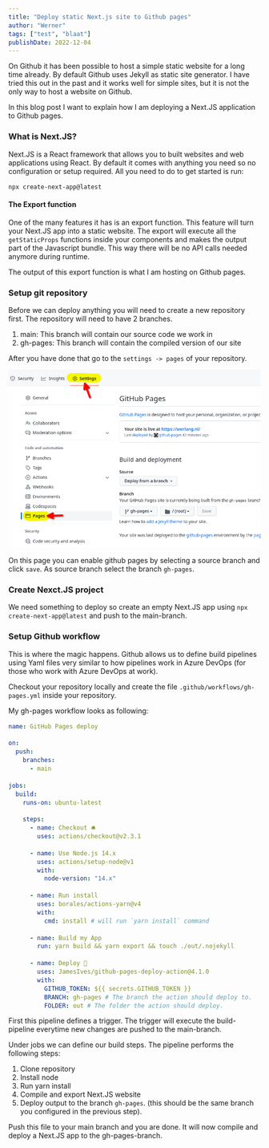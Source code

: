 ```yaml
---
title: "Deploy static Next.js site to Github pages"
author: "Werner"
tags: ["test", "blaat"]
publishDate: 2022-12-04
---
```


On Github it has been possible to host a simple static website for a long time already. By default Github uses Jekyll as static site generator. I have tried this out in the past and it works well for simple sites, but it is not the only way to host a website on Github.

In this blog post I want to explain how I am deploying a Next.JS application to Github pages.

### What is Next.JS?

Next.JS is a React framework that allows you to built websites and web applications using React. By default it comes with anything you need so no configuration or setup required. All you need to do to get started is run:

```
npx create-next-app@latest
```

#### The Export function

One of the many features it has is an export function. This feature will turn your Next.JS app into a static website. The export will execute all the `getStaticProps` functions inside your components and makes the output part of the Javascript bundle. This way there will be no API calls needed anymore during runtime.

The output of this export function is what I am hosting on Github pages.

### Setup git repository

Before we can deploy anything you will need to create a new repository first. The repository will need to have 2 branches.

1. main: This branch will contain our source code we work in
2. gh-pages: This branch will contain the compiled version of our site

After you have done that go to the `settings -> pages` of your repository.

![Screenshot of Github settings page](/images/screenshot-ghpages.png)

On this page you can enable github pages by selecting a source branch and click `save`. As source branch select the branch `gh-pages`.

### Create Nexct.JS project

We need something to deploy so create an empty Next.JS app using `npx create-next-app@latest` and push to the main-branch.

### Setup Github workflow

This is where the magic happens. Github allows us to define build pipelines using Yaml files very similar to how pipelines work in Azure DevOps (for those who work with Azure DevOps at work).

Checkout your repository locally and create the file `.github/workflows/gh-pages.yml` inside your repository.

My gh-pages workflow looks as following:

```yaml
name: GitHub Pages deploy

on:
  push:
    branches:
      - main

jobs:
  build:
    runs-on: ubuntu-latest

    steps:
      - name: Checkout 🛎️
        uses: actions/checkout@v2.3.1

      - name: Use Node.js 14.x
        uses: actions/setup-node@v1
        with:
          node-version: "14.x"

      - name: Run install
        uses: borales/actions-yarn@v4
        with:
          cmd: install # will run `yarn install` command

      - name: Build my App
        run: yarn build && yarn export && touch ./out/.nojekyll

      - name: Deploy 🚀
        uses: JamesIves/github-pages-deploy-action@4.1.0
        with:
          GITHUB_TOKEN: ${{ secrets.GITHUB_TOKEN }}
          BRANCH: gh-pages # The branch the action should deploy to.
          FOLDER: out # The folder the action should deploy.
```

First this pipeline defines a trigger. The trigger will execute the build-pipeline everytime new changes are pushed to the main-branch.

Under jobs we can define our build steps. The pipeline performs the following steps:

1. Clone repository
2. Install node
3. Run yarn install
4. Compile and export Next.JS website
5. Deploy output to the branch `gh-pages`. (this should be the same branch you configured in the previous step).

Push this file to your main branch and you are done. It will now compile and deploy a Next.JS app to the gh-pages-branch.
